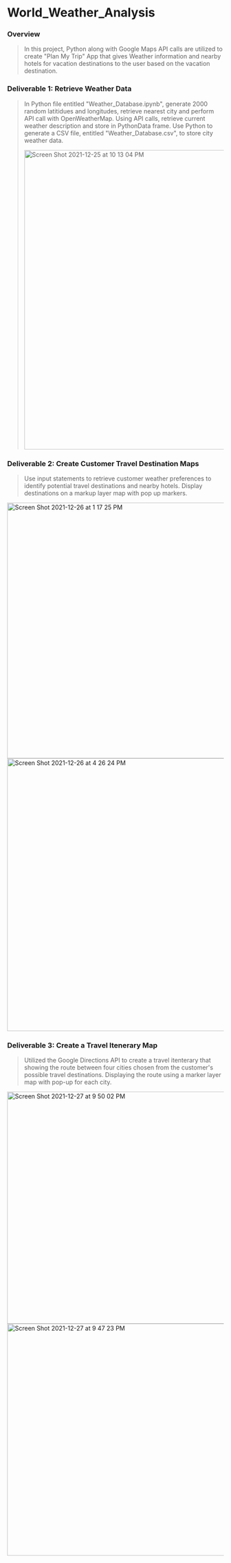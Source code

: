 # World_Weather_Analysis


### Overview
> In this project, Python along with Google Maps API calls are utilized to create "Plan My Trip" App that gives Weather information and nearby hotels for vacation destinations to the user based on the vacation destination. 


### Deliverable 1: Retrieve Weather Data 
> In Python file entitled "Weather_Database.ipynb", generate 2000 random latitidues and longitudes, retrieve nearest city and perform API call with OpenWeatherMap.  Using API calls, retrieve current weather description and store in PythonData frame.  Use Python to generate a CSV file, entitled "Weather_Database.csv", to store city weather data.
> 
> <img width="697" alt="Screen Shot 2021-12-25 at 10 13 04 PM" src="https://user-images.githubusercontent.com/37478490/147398678-e8c06a93-7798-4aab-b97d-168841996573.png">


### Deliverable 2: Create Customer Travel Destination Maps
> Use input statements to retrieve customer weather preferences to identify potential travel destinations and nearby hotels. Display destinations on a markup layer map with pop up markers.

<img width="595" alt="Screen Shot 2021-12-26 at 1 17 25 PM" src="https://user-images.githubusercontent.com/37478490/147418023-82800b15-4d93-40ec-9b44-ddf05e30aef5.png">

<img width="635" alt="Screen Shot 2021-12-26 at 4 26 24 PM" src="https://user-images.githubusercontent.com/37478490/147421385-8af4d7c8-9921-44b4-86df-e9f4941ccabc.png">


### Deliverable 3:  Create a Travel Itenerary Map
> Utilized the Google Directions API to create a travel itenterary that showing the route between four cities chosen from the customer's possible travel destinations.  Displaying the route using a marker layer map with pop-up for each city.

<img width="540" alt="Screen Shot 2021-12-27 at 9 50 02 PM" src="https://user-images.githubusercontent.com/37478490/147526095-a2e69810-baab-4239-aeef-9f17a29ff0e0.png">

<img width="540" alt="Screen Shot 2021-12-27 at 9 47 23 PM" src="https://user-images.githubusercontent.com/37478490/147526034-2aa00fa1-649e-4694-b724-71b12003bc6a.png">


